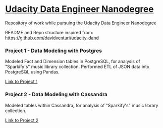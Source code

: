 # [Udacity Data Engineer Nanodegree](https://www.udacity.com/course/data-engineer-nanodegree--nd027)
Repository of work while pursuing the Udacity Data Engineer Nanodegree

README and Repo structure inspired from: https://github.com/davidventuri/udacity-dand

### Project 1 - Data Modeling with Postgres
Modeled Fact and Dimension tables in PostgreSQL, for analysis of "Sparkify's" music library collection. Performed ETL of JSON data into PostgreSQL using Pandas.

[Link to Project 1](p1/README.md)

### Project 2 - Data Modeling with Cassandra
Modeled tables within Cassandra, for analysis of "Sparkify's" music library collection.

[Link to Project 2](p2/)
